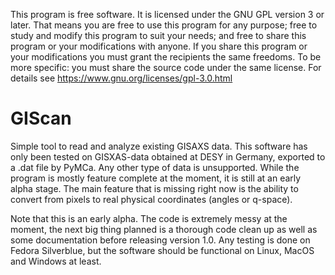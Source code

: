 This program is free software.
It is licensed under the GNU GPL version 3 or later.
That means you are free to use this program for any purpose;
free to study and modify this program to suit your needs;
and free to share this program or your modifications with anyone.
If you share this program or your modifications
you must grant the recipients the same freedoms.
To be more specific: you must share the source code under the same license.
For details see https://www.gnu.org/licenses/gpl-3.0.html

# GIScan
Simple tool to read and analyze existing GISAXS data. 
This software has only been tested on GISXAS-data obtained at DESY in Germany, exported to a .dat file by PyMCa. Any other type of data is unsupported.
While the program is mostly feature complete at the moment, it is still at an early alpha stage. The main feature that is missing right now is the ability to convert from pixels to real physical coordinates (angles or q-space). 

Note that this is an early alpha. The code is extremely messy at the moment, the next big thing planned is a thorough code clean up as well as some documentation before releasing version 1.0. Any testing is done on Fedora Silverblue, but the software should be functional on Linux, MacOS and Windows at least. 
